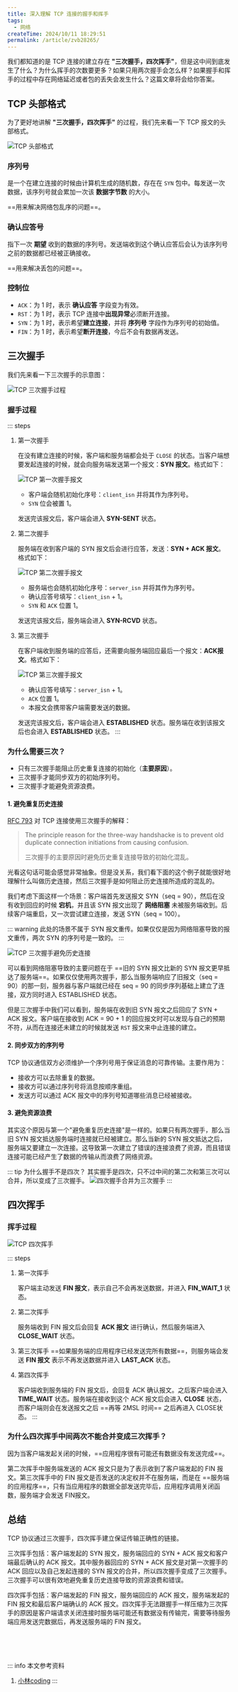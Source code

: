 ```yaml
---
title: 深入理解 TCP 连接的握手和挥手
tags:
  - 网络
createTime: 2024/10/11 18:29:51
permalink: /article/zvb28265/
---
```

我们都知道的是 TCP 连接的建立存在 **"三次握手，四次挥手"**，但是这中间到底发生了什么？为什么挥手的次数要更多？如果只用两次握手会怎么样？如果握手和挥手的过程中存在网络延迟或者包的丢失会发生什么？这篇文章将会给你答案。
<!-- more -->

## TCP 头部格式
为了更好地讲解 **"三次握手，四次挥手"** 的过程，我们先来看一下 TCP 报文的头部格式。

![TCP 头部格式](/illustration/tcp-head.png)

### 序列号
是一个在建立连接的时候由计算机生成的随机数，存在在 `SYN` 包中。每发送一次数据，该序列号就会累加一次该 **数据字节数** 的大小。

==用来解决网络包乱序的问题==。

### 确认应答号
指下一次 **期望** 收到的数据的序列号。发送端收到这个确认应答后会认为该序列号之前的数据都已经被正确接收。

==用来解决丢包的问题==。

### 控制位
- `ACK`：为 1 时，表示 **确认应答** 字段变为有效。
- `RST`：为 1 时，表示 TCP 连接中**出现异常**必须断开连接。
- `SYN`：为 1 时，表示希望**建立连接**，并将 **序列号** 字段作为序列号的初始值。
- `FIN`：为 1 时，表示希望**断开连接**，今后不会有数据再发送。

## 三次握手
我们先来看一下三次握手的示意图：

![TCP 三次握手过程](/illustration/tcp-handshake-process.png)

### 握手过程
::: steps
1. 第一次握手

    在没有建立连接的时候，客户端和服务端都会处于 `CLOSE` 的状态。当客户端想要发起连接的时候，就会向服务端发送第一个报文：**SYN 报文**。格式如下：

    ![TCP 第一次握手报文](/illustration/tcp-first-handshake.png)

    - 客户端会随机初始化序号：`client_isn` 并将其作为序列号。
    - `SYN` 位会被置 1。

    发送完该报文后，客户端会进入 **SYN-SENT** 状态。

2. 第二次握手

    服务端在收到客户端的 SYN 报文后会进行应答，发送：**SYN + ACK 报文**。格式如下：

    ![TCP 第二次握手报文](/illustration/tcp-second-handshake.png)

    - 服务端也会随机初始化序号：`server_isn` 并将其作为序列号。
    - 确认应答号填写：`client_isn` + 1。
    - `SYN` 和 `ACK` 位置 1。

    发送完该报文后，服务端会进入 **SYN-RCVD** 状态。

3. 第三次握手

    在客户端收到服务端的应答后，还需要向服务端回应最后一个报文：**ACK报文**。格式如下：

    ![TCP 第三次握手报文](/illustration/tcp-third-handshake.png)

    - 确认应答号填写：`server_isn` + 1。
    - `ACK` 位置 1。
    - 本报文会携带客户端需要发送的数据。

    发送完该报文后，客户端会进入 **ESTABLISHED** 状态。服务端在收到该报文后也会进入 **ESTABLISHED** 状态。
:::

### 为什么需要三次？
- 只有三次握手能阻止历史重复连接的初始化（**主要原因**）。
- 三次握手才能同步双方的初始序列号。
- 三次握手才能避免资源浪费。

#### 1. 避免重复历史连接
[RFC 793](https://www.rfc-editor.org/rfc/rfc793) 对 TCP 连接使用三次握手的解释：
> The principle reason for the three-way handshacke is to prevent old duplicate connection initiations from causing confusion.
>
> 三次握手的主要原因时避免历史重复连接导致的初始化混乱。

光看这句话可能会感觉非常抽象。但是没关系，我们看下面的这个例子就能很好地理解什么叫做历史连接，然后三次握手是如何阻止历史连接所造成的混乱的。

我们考虑下面这样一个场景：客户端首先发送报文 SYN（seq = 90），然后在没有收到回应的时候 **宕机**，并且该 SYN 报文出现了 **网络阻塞** 未被服务端收到。后续客户端重启，又一次尝试建立连接，发送 SYN（seq = 100）。

::: warning
此处的场景不属于 SYN 报文重传。如果仅仅是因为网络阻塞导致的报文重传，两次 SYN 的序列号是一致的。
:::

![TCP 三次握手避免历史连接](/illustration/tcp-avoid-old-duplicate-connection.png)

可以看到网络阻塞导致的主要问题在于 ==旧的 SYN 报文比新的 SYN 报文更早抵达了服务端==。如果仅仅使用两次握手，那么当服务端响应了旧报文（seq = 90）的那一刻，服务器与客户端就已经在 seq = 90 的同步序列基础上建立了连接，双方同时进入 ESTABLISHED 状态。

但是三次握手中我们可以看到，服务端在收到旧 SYN 报文之后回应了 SYN + ACK 报文。客户端在接收到 ACK = 90 + 1 的回应报文时可以发现与自己的预期不符，从而在连接还未建立的时候就发送 `RST` 报文来中止连接的建立。

#### 2. 同步双方的序列号
TCP 协议通信双方必须维护一个序列号用于保证消息的可靠传输。主要作用为：
- 接收方可以去除重复的数据。
- 接收方可以通过序列号将消息按顺序重组。
- 发送方可以通过 ACK 报文中的序列号知道哪些消息已经被接收。

#### 3. 避免资源浪费
其实这个原因与第一个"避免重复历史连接"是一样的。如果只有两次握手，那么当旧 SYN 报文抵达服务端时连接就已经被建立。那么当新的 SYN 报文抵达之后，服务端又要建立一次连接。这导致第一次建立了错误的连接浪费了资源，而且错误连接可能已经产生了数据的传输从而浪费了网络资源。

::: tip 为什么握手不是四次？
其实握手是四次，只不过中间的第二次和第三次可以合并，所以变成了三次握手。
![四次握手合并为三次握手](/illustration/tcp-handshake-merge.png)
:::

## 四次挥手
### 挥手过程
![TCP 四次挥手](/illustration/tcp-handwave-process.png)

::: steps
1. 第一次挥手

    客户端主动发送 **FIN 报文**，表示自己不会再发送数据，并进入 **FIN_WAIT_1** 状态。

2. 第二次挥手

    服务端收到 FIN 报文后会回复 **ACK 报文** 进行确认，然后服务端进入 **CLOSE_WAIT** 状态。

3. 第三次挥手
    ==如果服务端的应用程序已经发送完所有数据==，则服务端会发送 **FIN 报文** 表示不再发送数据并进入 **LAST_ACK** 状态。

4. 第四次挥手

    客户端收到服务端的 FIN 报文后，会回复 ACK 确认报文。之后客户端会进入 **TIME_WAIT** 状态。服务端在接收到这个 ACK 报文后会进入 **CLOSE** 状态，而客户端则会在发送报文之后 ==再等 2MSL 时间== 之后再进入 CLOSE状态。
:::

### 为什么四次挥手中间两次不能合并变成三次挥手？
因为当客户端发起关闭的时候，==应用程序很有可能还有数据没有发送完成==。

第二次挥手中服务端发送的 ACK 报文只是为了表示收到了客户端发起的 FIN 报文。第三次挥手中的 FIN 报文是否发送的决定权并不在服务端，而是在 ==服务端的应用程序==，只有当应用程序的数据全部发送完毕后，应用程序调用关闭函数，服务端才会发送 FIN报文。

## 总结
TCP 协议通过三次握手，四次挥手建立保证传输正确性的链接。

三次挥手包括：客户端发起的 SYN 报文，服务端回应的 SYN + ACK 报文和客户端最后确认的 ACK 报文。其中服务器回应的 SYN + ACK 报文是对第一次握手的 ACK 回应以及自己发起连接的 SYN 报文的合并，所以四次握手变成了三次握手。三次握手可以很有效地避免重复历史连接导致的资源浪费和错误。

四次挥手包括：客户端发起的 FIN 报文，服务端回应的 ACK 报文，服务端发起的 FIN 报文和最后客户端确认的 ACK 报文。四次挥手无法跟握手一样压缩为三次挥手的原因是客户端请求关闭连接时服务端可能还有数据没有传输完，需要等待服务端应用发送完数据后，再发送服务端的 FIN 报文。


<br /><br /><br />

::: info 本文参考资料
1. [小林coding](https://xiaolincoding.com/interview/network.html)
:::
